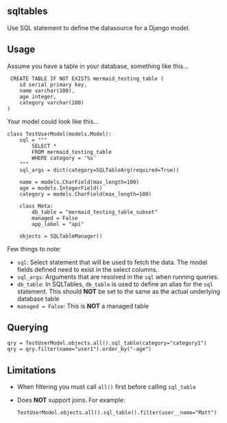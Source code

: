 sqltables
---------

Use SQL statement to define the datasource for a Django model.


## Usage

Assume you have a table in your database, something like this...

```
 CREATE TABLE IF NOT EXISTS mermaid_testing_table (
    id serial primary key,
    name varchar(100),
    age integer,
    category varchar(100)
)
```

Your model could look like this...

```
class TestUserModel(models.Model):
    sql = """
        SELECT *
        FROM mermaid_testing_table
        WHERE category = '%s'
    """
    sql_args = dict(category=SQLTableArg(required=True))

    name = models.CharField(max_length=100)
    age = models.IntegerField()
    category = models.CharField(max_length=100)

    class Meta:
        db_table = "mermaid_testing_table_subset"
        managed = False
        app_label = "api"

    objects = SQLTableManager()
```

Few things to note:

* `sql`: Select statement that will be used to fetch the data.  The model fields defined
need to exist in the select columns.
* `sql_args`: Arguments that are resolved in the `sql` when running queries.
* `db_table`: In SQLTables, `db_table` is used to define an alias for the `sql` statement.
    This should **NOT** be set to the same as the actual underlying database table
* `managed = False`: This is **NOT** a managed table

## Querying


```
qry = TestUserModel.objects.all().sql_table(category="category1")
qry = qry.filter(name="user1").order_by("-age")

```



## Limitations

* When filtering you must call `all()` first before calling `sql_table`
* Does **NOT** support joins. For example:

    `TestUserModel.objects.all().sql_table().filter(user__name="Matt")`